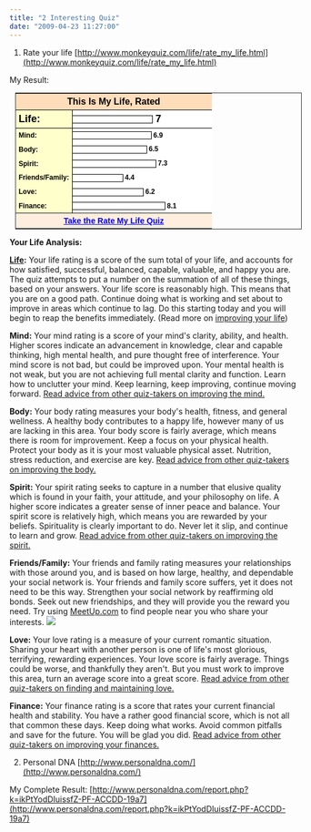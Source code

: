 ```yaml
---
title: "2 Interesting Quiz"
date: "2009-04-23 11:27:00"
---
```


1. Rate your life [http://www.monkeyquiz.com/life/rate_my_life.html](http://www.monkeyquiz.com/life/rate_my_life.html)

My Result:

<table style="border: 1px solid rgb(51, 51, 51); margin: 10px;" cellspacing="0"><tbody><tr><td colspan="2" style="border: medium none ; margin: 0px; padding: 5px; background: rgb(255, 221, 187) none repeat scroll 0% 0%; font-family: sans-serif; font-style: normal; font-variant: normal; font-weight: bold; font-size: 16px; line-height: normal; font-size-adjust: none; font-stretch: normal; -moz-background-clip: -moz-initial; -moz-background-origin: -moz-initial; -moz-background-inline-policy: -moz-initial; color: rgb(0, 0, 0); text-align: center;">This Is My Life, Rated</td></tr><tr><td style="border-style: solid solid solid none; border-color: rgb(51, 51, 51) rgb(51, 51, 51) rgb(51, 51, 51) -moz-use-text-color; border-width: 1px 1px 1px medium; padding: 5px; background: rgb(255, 255, 204) none repeat scroll 0% 0%; width: 85px; font-family: sans-serif; font-style: normal; font-variant: normal; font-weight: bold; font-size: 18px; line-height: normal; font-size-adjust: none; font-stretch: normal; text-align: left; -moz-background-clip: -moz-initial; -moz-background-origin: -moz-initial; -moz-background-inline-policy: -moz-initial; color: rgb(0, 0, 0);">Life:</td><td style="border-style: solid none; border-color: rgb(51, 51, 51) -moz-use-text-color; border-width: 1px medium; padding: 5px 5px 5px 0px; background: rgb(255, 255, 255) none repeat scroll 0% 0%; width: 240px; font-family: sans-serif; font-style: normal; font-variant: normal; font-weight: bold; font-size: 18px; line-height: normal; font-size-adjust: none; font-stretch: normal; text-align: left; vertical-align: middle; -moz-background-clip: -moz-initial; -moz-background-origin: -moz-initial; -moz-background-inline-policy: -moz-initial; color: rgb(0, 0, 0);"><img src="images/greblubar.gif" style="border-style: solid solid solid none; border-color: rgb(0, 0, 0) rgb(0, 0, 0) rgb(0, 0, 0) -moz-use-text-color; border-width: 1px 1px 1px medium; margin: 0px; padding: 0px; vertical-align: middle;" width="140" height="12"> 7</td></tr><tr><td style="border-style: none solid none none; border-color: -moz-use-text-color rgb(51, 51, 51) -moz-use-text-color -moz-use-text-color; border-width: medium 1px medium medium; padding: 5px; background: rgb(255, 255, 204) none repeat scroll 0% 0%; width: 85px; font-family: sans-serif; font-style: normal; font-variant: normal; font-weight: bold; font-size: 12px; line-height: normal; font-size-adjust: none; font-stretch: normal; text-align: left; -moz-background-clip: -moz-initial; -moz-background-origin: -moz-initial; -moz-background-inline-policy: -moz-initial; color: rgb(0, 0, 0);">Mind:</td><td style="border: medium none ; padding: 5px 5px 5px 0px; background: rgb(255, 255, 255) none repeat scroll 0% 0%; width: 240px; font-family: sans-serif; font-style: normal; font-variant: normal; font-weight: bold; font-size: 12px; line-height: normal; font-size-adjust: none; font-stretch: normal; text-align: left; vertical-align: middle; -moz-background-clip: -moz-initial; -moz-background-origin: -moz-initial; -moz-background-inline-policy: -moz-initial; color: rgb(0, 0, 0);"><img src="images/greblubar.gif" style="border-style: solid solid solid none; border-color: rgb(0, 0, 0) rgb(0, 0, 0) rgb(0, 0, 0) -moz-use-text-color; border-width: 1px 1px 1px medium; margin: 0px; padding: 0px; vertical-align: middle;" width="138" height="12"> 6.9</td></tr><tr><td style="border-style: none solid none none; border-color: -moz-use-text-color rgb(51, 51, 51) -moz-use-text-color -moz-use-text-color; border-width: medium 1px medium medium; padding: 5px; background: rgb(255, 255, 204) none repeat scroll 0% 0%; width: 85px; font-family: sans-serif; font-style: normal; font-variant: normal; font-weight: bold; font-size: 12px; line-height: normal; font-size-adjust: none; font-stretch: normal; text-align: left; -moz-background-clip: -moz-initial; -moz-background-origin: -moz-initial; -moz-background-inline-policy: -moz-initial; color: rgb(0, 0, 0);">Body:</td><td style="border: medium none ; padding: 5px 5px 5px 0px; background: rgb(255, 255, 255) none repeat scroll 0% 0%; width: 240px; font-family: sans-serif; font-style: normal; font-variant: normal; font-weight: bold; font-size: 12px; line-height: normal; font-size-adjust: none; font-stretch: normal; text-align: left; vertical-align: middle; -moz-background-clip: -moz-initial; -moz-background-origin: -moz-initial; -moz-background-inline-policy: -moz-initial; color: rgb(0, 0, 0);"><img src="images/greblubar.gif" style="border-style: solid solid solid none; border-color: rgb(0, 0, 0) rgb(0, 0, 0) rgb(0, 0, 0) -moz-use-text-color; border-width: 1px 1px 1px medium; margin: 0px; padding: 0px; vertical-align: middle;" width="130" height="12"> 6.5</td></tr><tr><td style="border-style: none solid none none; border-color: -moz-use-text-color rgb(51, 51, 51) -moz-use-text-color -moz-use-text-color; border-width: medium 1px medium medium; padding: 5px; background: rgb(255, 255, 204) none repeat scroll 0% 0%; width: 85px; font-family: sans-serif; font-style: normal; font-variant: normal; font-weight: bold; font-size: 12px; line-height: normal; font-size-adjust: none; font-stretch: normal; text-align: left; -moz-background-clip: -moz-initial; -moz-background-origin: -moz-initial; -moz-background-inline-policy: -moz-initial; color: rgb(0, 0, 0);">Spirit:</td><td style="border: medium none ; padding: 5px 5px 5px 0px; background: rgb(255, 255, 255) none repeat scroll 0% 0%; width: 240px; font-family: sans-serif; font-style: normal; font-variant: normal; font-weight: bold; font-size: 12px; line-height: normal; font-size-adjust: none; font-stretch: normal; text-align: left; vertical-align: middle; -moz-background-clip: -moz-initial; -moz-background-origin: -moz-initial; -moz-background-inline-policy: -moz-initial; color: rgb(0, 0, 0);"><img src="images/greblubar.gif" style="border-style: solid solid solid none; border-color: rgb(0, 0, 0) rgb(0, 0, 0) rgb(0, 0, 0) -moz-use-text-color; border-width: 1px 1px 1px medium; margin: 0px; padding: 0px; vertical-align: middle;" width="146" height="12"> 7.3</td></tr><tr><td style="border-style: none solid none none; border-color: -moz-use-text-color rgb(51, 51, 51) -moz-use-text-color -moz-use-text-color; border-width: medium 1px medium medium; padding: 5px; background: rgb(255, 255, 204) none repeat scroll 0% 0%; width: 85px; font-family: sans-serif; font-style: normal; font-variant: normal; font-weight: bold; font-size: 12px; line-height: normal; font-size-adjust: none; font-stretch: normal; text-align: left; -moz-background-clip: -moz-initial; -moz-background-origin: -moz-initial; -moz-background-inline-policy: -moz-initial; color: rgb(0, 0, 0);">Friends/Family:</td><td style="border: medium none ; padding: 5px 5px 5px 0px; background: rgb(255, 255, 255) none repeat scroll 0% 0%; width: 240px; font-family: sans-serif; font-style: normal; font-variant: normal; font-weight: bold; font-size: 12px; line-height: normal; font-size-adjust: none; font-stretch: normal; text-align: left; vertical-align: middle; -moz-background-clip: -moz-initial; -moz-background-origin: -moz-initial; -moz-background-inline-policy: -moz-initial; color: rgb(0, 0, 0);"><img src="images/yelbar.gif" style="border-style: solid solid solid none; border-color: rgb(0, 0, 0) rgb(0, 0, 0) rgb(0, 0, 0) -moz-use-text-color; border-width: 1px 1px 1px medium; margin: 0px; padding: 0px; vertical-align: middle;" width="88" height="12"> 4.4</td></tr><tr><td style="border-style: none solid none none; border-color: -moz-use-text-color rgb(51, 51, 51) -moz-use-text-color -moz-use-text-color; border-width: medium 1px medium medium; padding: 5px; background: rgb(255, 255, 204) none repeat scroll 0% 0%; width: 85px; font-family: sans-serif; font-style: normal; font-variant: normal; font-weight: bold; font-size: 12px; line-height: normal; font-size-adjust: none; font-stretch: normal; text-align: left; -moz-background-clip: -moz-initial; -moz-background-origin: -moz-initial; -moz-background-inline-policy: -moz-initial; color: rgb(0, 0, 0);">Love:</td><td style="border: medium none ; padding: 5px 5px 5px 0px; background: rgb(255, 255, 255) none repeat scroll 0% 0%; width: 240px; font-family: sans-serif; font-style: normal; font-variant: normal; font-weight: bold; font-size: 12px; line-height: normal; font-size-adjust: none; font-stretch: normal; text-align: left; vertical-align: middle; -moz-background-clip: -moz-initial; -moz-background-origin: -moz-initial; -moz-background-inline-policy: -moz-initial; color: rgb(0, 0, 0);"><img src="images/grebar.gif" style="border-style: solid solid solid none; border-color: rgb(0, 0, 0) rgb(0, 0, 0) rgb(0, 0, 0) -moz-use-text-color; border-width: 1px 1px 1px medium; margin: 0px; padding: 0px; vertical-align: middle;" width="124" height="12"> 6.2</td></tr><tr><td style="border-style: none solid none none; border-color: -moz-use-text-color rgb(51, 51, 51) -moz-use-text-color -moz-use-text-color; border-width: medium 1px medium medium; padding: 5px; background: rgb(255, 255, 204) none repeat scroll 0% 0%; width: 85px; font-family: sans-serif; font-style: normal; font-variant: normal; font-weight: bold; font-size: 12px; line-height: normal; font-size-adjust: none; font-stretch: normal; text-align: left; -moz-background-clip: -moz-initial; -moz-background-origin: -moz-initial; -moz-background-inline-policy: -moz-initial; color: rgb(0, 0, 0);">Finance:</td><td style="border: medium none ; padding: 5px 5px 5px 0px; background: rgb(255, 255, 255) none repeat scroll 0% 0%; width: 240px; font-family: sans-serif; font-style: normal; font-variant: normal; font-weight: bold; font-size: 12px; line-height: normal; font-size-adjust: none; font-stretch: normal; text-align: left; vertical-align: middle; -moz-background-clip: -moz-initial; -moz-background-origin: -moz-initial; -moz-background-inline-policy: -moz-initial; color: rgb(0, 0, 0);"><img src="images/blubar.gif" style="border-style: solid solid solid none; border-color: rgb(0, 0, 0) rgb(0, 0, 0) rgb(0, 0, 0) -moz-use-text-color; border-width: 1px 1px 1px medium; margin: 0px; padding: 0px; vertical-align: middle;" width="162" height="12"> 8.1</td></tr><tr><td colspan="2" style="border-style: solid none none; border-color: rgb(51, 51, 51) -moz-use-text-color -moz-use-text-color; border-width: 1px medium medium; margin: 0px; padding: 5px; background: rgb(255, 238, 221) none repeat scroll 0% 0%; font-family: sans-serif; font-style: normal; font-variant: normal; font-weight: bold; font-size: 14px; line-height: normal; font-size-adjust: none; font-stretch: normal; -moz-background-clip: -moz-initial; -moz-background-origin: -moz-initial; -moz-background-inline-policy: -moz-initial; text-align: center;"><a href="http://www.monkeyquiz.com/life/rate_my_life.html" style="color: rgb(0, 0, 255);">Take the Rate My Life Quiz</a></td></tr></tbody></table>

**Your Life Analysis:**

**[Life](http://www.blogger.com/advice-life.html):** Your life rating is a score of the sum total of your life, and accounts for how satisfied, successful, balanced, capable, valuable, and happy you are. The quiz attempts to put a number on the summation of all of these things, based on your answers. Your life score is reasonably high. This means that you are on a good path. Continue doing what is working and set about to improve in areas which continue to lag. Do this starting today and you will begin to reap the benefits immediately. (Read more on [improving your life](http://www.blogger.com/life.html))

**Mind:** Your mind rating is a score of your mind's clarity, ability, and health. Higher scores indicate an advancement in knowledge, clear and capable thinking, high mental health, and pure thought free of interference. Your mind score is not bad, but could be improved upon. Your mental health is not weak, but you are not achieving full mental clarity and function. Learn how to unclutter your mind. Keep learning, keep improving, continue moving forward. [Read advice from other quiz-takers on improving the mind.](http://www.blogger.com/advice-mind.html)

**Body:** Your body rating measures your body's health, fitness, and general wellness. A healthy body contributes to a happy life, however many of us are lacking in this area. Your body score is fairly average, which means there is room for improvement. Keep a focus on your physical health. Protect your body as it is your most valuable physical asset. Nutrition, stress reduction, and exercise are key. [Read advice from other quiz-takers on improving the body.](http://www.blogger.com/advice-body.html)

**Spirit:** Your spirit rating seeks to capture in a number that elusive quality which is found in your faith, your attitude, and your philosophy on life. A higher score indicates a greater sense of inner peace and balance. Your spirit score is relatively high, which means you are rewarded by your beliefs. Spirituality is clearly important to do. Never let it slip, and continue to learn and grow. [Read advice from other quiz-takers on improving the spirit.](http://www.blogger.com/advice-spirit.html)

**Friends/Family:** Your friends and family rating measures your relationships with those around you, and is based on how large, healthy, and dependable your social network is. Your friends and family score suffers, yet it does not need to be this way. Strengthen your social network by reaffirming old bonds. Seek out new friendships, and they will provide you the reward you need. Try using [MeetUp.com](http://www.kqzyfj.com/7l101biroiq57DAAFBE5769FC877) to find people near you who share your interests. ![](http://www.tqlkg.com/mj70r6Az42OQWTTYUXOQPSYVRQQ)

**Love:** Your love rating is a measure of your current romantic situation. Sharing your heart with another person is one of life's most glorious, terrifying, rewarding experiences. Your love score is fairly average. Things could be worse, and thankfully they aren't. But you must work to improve this area, turn an average score into a great score. [Read advice from other quiz-takers on finding and maintaining love.](http://www.blogger.com/advice-love.html)

**Finance:** Your finance rating is a score that rates your current financial health and stability. You have a rather good financial score, which is not all that common these days. Keep doing what works. Avoid common pitfalls and save for the future. You will be glad you did. [Read advice from other quiz-takers on improving your finances.](http://www.blogger.com/advice-mind.html)

2. Personal DNA [http://www.personaldna.com/](http://www.personaldna.com/)

My Complete Result: [http://www.personaldna.com/report.php?k=ikPtYodDIuissfZ-PF-ACCDD-19a7](http://www.personaldna.com/report.php?k=ikPtYodDIuissfZ-PF-ACCDD-19a7)
